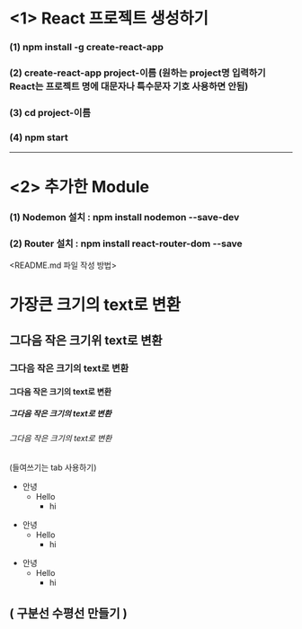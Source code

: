# <1> React 프로젝트 생성하기
### (1) npm install -g create-react-app
### (2) create-react-app project-이름 (원하는 project명 입력하기 React는 프로젝트 명에 대문자나 특수문자 기호 사용하면 안됨)
### (3) cd project-이름
### (4) npm start

----------------------------

# <2> 추가한 Module
### (1) Nodemon 설치 :  npm install nodemon --save-dev
### (2) Router 설치  :  npm install react-router-dom --save


<README.md 파일 작성 방법>
# 가장큰 크기의 text로 변환
## 그다음 작은 크기위 text로 변환
### 그다음 작은 크기의 text로 변환
#### 그다음 작은 크기의 text로 변환
##### 그다음 작은 크기의 text로 변환
###### 그다음 작은 크기의 text로 변환

(들여쓰기는 tab 사용하기)
+ 안녕
  + Hello
    + hi


* 안녕
  * Hello
    * hi

- 안녕
  - Hello
    - hi

( 구분선 수평선 만들기 )
------------

